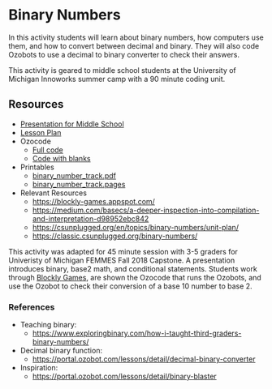 # Binary Numbers

In this activity students will learn about binary numbers, how computers use them, and how to convert between decimal and binary. They will also code Ozobots to use a decimal to binary converter to check their answers. 

This activity is geared to middle school students at the University of Michigan Innoworks summer camp with a 90 minute coding unit. 

## Resources
- [Presentation for Middle School](2018-08-23_decimalBinaryConversion.pptx)
- [Lesson Plan](OzobotBinaryNumbers.pdf)
- Ozocode
  - [Full code](decimalBinaryConverter.ozocode)
  - [Code with blanks](decimalBinaryConverter_Blanks.ozocode)
- Printables
  - [binary_number_track.pdf](binary_number_track.pdf)
  - [binary_number_track.pages](binary_number_track.pages)
- Relevant Resources
  - https://blockly-games.appspot.com/
  - https://medium.com/basecs/a-deeper-inspection-into-compilation-and-interpretation-d98952ebc842
  - https://csunplugged.org/en/topics/binary-numbers/unit-plan/
  - https://classic.csunplugged.org/binary-numbers/
  
This activity was adapted for 45 minute session with 3-5 graders for Univeristy of Michigan FEMMES Fall 2018 Capstone. A presentation introduces binary, base2 math, and conditional statements. Students work through [Blockly Games](https://blockly-games.appspot.com/maze?lang=en), are shown the Ozocode that runs the Ozobots, and use the Ozobot to check their conversion of a base 10 number to base 2.
  
### References
- Teaching binary:
  - https://www.exploringbinary.com/how-i-taught-third-graders-binary-numbers/
- Decimal binary function:
  - https://portal.ozobot.com/lessons/detail/decimal-binary-converter
- Inspiration:
  - https://portal.ozobot.com/lessons/detail/binary-blaster
